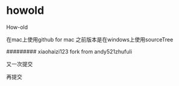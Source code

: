 # howold
How-old

在mac上使用github for mac  之前版本是在windows上使用sourceTree

#########
xiaohaizi123 fork from andy521zhufuli

又一次提交

再提交